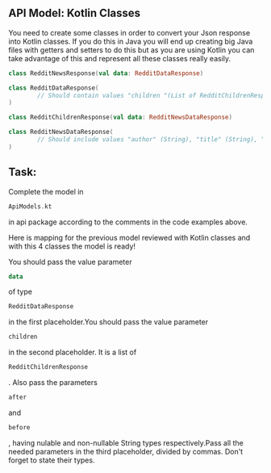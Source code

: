 API Model: Kotlin Classes
-------------------------

You need to create some classes in order to convert your Json response into Kotlin classes. If you do this in Java you will end up creating big Java files with getters and setters to do this but as you are using Kotlin you can take advantage of this and represent all these classes really easily.


```kotlin
class RedditNewsResponse(val data: RedditDataResponse)

class RedditDataResponse(
        // Should contain values "children "(List of RedditChildrenResponse), "after" (nullable String) and "before" (also a nullable String).
)

class RedditChildrenResponse(val data: RedditNewsDataResponse)

class RedditNewsDataResponse(
        // Should include values "author" (String), "title" (String), "num_comments" (Int), "created" (Long), "thumbnail" (String), and "url" (also a String).
)
```      
Task:
-----

Complete the model in
```kotlin
ApiModels.kt
```      
in api package according to the comments in the code examples above.

Here is mapping for the previous model reviewed with Kotlin classes and with this 4 classes the model is ready!

  
You should pass the value parameter
```kotlin
data
```      
of type
```kotlin
RedditDataResponse
```      
in the first placeholder.You should pass the value parameter
```kotlin
children
```      
in the second placeholder. It is a list of
```kotlin
RedditChildrenResponse
```      
. Also pass the parameters
```kotlin
after
```      
and
```kotlin
before
```      
, having nulable and non-nullable String types respectively.Pass all the needed parameters in the third placeholder, divided by commas. Don't forget to state their types.  
